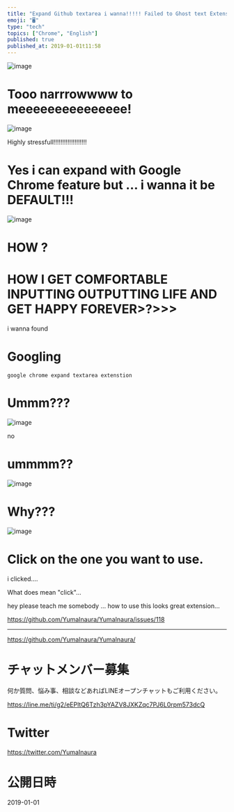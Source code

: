 ```yaml
---
title: "Expand Github textarea i wanna!!!!! Failed to Ghost text Extension Goo"
emoji: "🖥"
type: "tech"
topics: ["Chrome", "English"]
published: true
published_at: 2019-01-01t11:58
---
```


![image](https://user-images.githubusercontent.com/13635059/50569993-332ad000-0dbb-11e9-8276-3c0b31435553.png)

# Tooo narrrowwww to meeeeeeeeeeeeeee!

![image](https://user-images.githubusercontent.com/13635059/50569994-3d4cce80-0dbb-11e9-96a8-594c2f31e838.png)

Highly stressfull!!!!!!!!!!!!!!!!!!!

# Yes i can expand with Google Chrome feature but ... i wanna it be DEFAULT!!!

![image](https://user-images.githubusercontent.com/13635059/50569997-5786ac80-0dbb-11e9-8c83-7f5332356f33.png)

# HOW ?

# HOW I GET COMFORTABLE INPUTTING OUTPUTTING LIFE AND GET HAPPY FOREVER>?>>>

i wanna found 

# Googling

`google chrome expand textarea extenstion`

# Ummm???

![image](https://user-images.githubusercontent.com/13635059/50570008-d845a880-0dbb-11e9-8770-0b8048ab87be.png)

no

# ummmm??

![image](https://user-images.githubusercontent.com/13635059/50570007-d54ab800-0dbb-11e9-9778-bade5d7d5254.png)

# Why???

![image](https://user-images.githubusercontent.com/13635059/50570012-f6130d80-0dbb-11e9-9c19-fb130f5a2ebf.png)

# Click on the one you want to use.

i clicked....

What does mean "click"...

hey please teach me somebody ... how to use this looks great extension...

https://github.com/YumaInaura/YumaInaura/issues/118

---

https://github.com/YumaInaura/YumaInaura/








<!-- Update From Qiita API -->

# チャットメンバー募集


何か質問、悩み事、相談などあればLINEオープンチャットもご利用ください。

https://line.me/ti/g2/eEPltQ6Tzh3pYAZV8JXKZqc7PJ6L0rpm573dcQ





# Twitter


https://twitter.com/YumaInaura


<!-- Update From Qiita API -->



# 公開日時

2019-01-01
